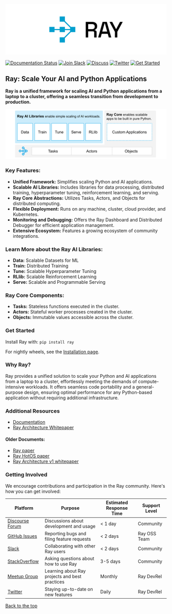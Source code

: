<!-- Image: Ray Header Logo -->
<img src="https://github.com/ray-project/ray/raw/master/doc/source/images/ray_header_logo.png" alt="Ray Logo">

<!-- Badges -->
[![Documentation Status](https://readthedocs.org/projects/ray/badge/?version=master)](http://docs.ray.io/en/master/?badge=master)
[![Join Slack](https://img.shields.io/badge/Ray-Join%20Slack-blue)](https://www.ray.io/join-slack)
[![Discuss](https://img.shields.io/badge/Discuss-Ask%20Questions-blue)](https://discuss.ray.io/)
[![Twitter](https://img.shields.io/twitter/follow/raydistributed.svg?style=social&logo=twitter)](https://x.com/raydistributed)
[![Get Started](https://img.shields.io/badge/Get_started_for_free-3C8AE9?logo=data%3Aimage%2Fpng%3Bbase64%2CiVBORw0KGgoAAAANSUhEUgAAABAAAAAQCAYAAAAf8%2F9hAAAAAXNSR0IArs4c6QAAAERlWElmTU0AKgAAAAgAAYdpAAQAAAABAAAAGgAAAAAAA6ABAAMAAAABAAEAAKACAAQAAAABAAAAEKADAAQAAAABAAAAEAAAAAA0VXHyAAABKElEQVQ4Ea2TvWoCQRRGnWCVWChIIlikC9hpJdikSbGgaONbpAoY8gKBdAGfwkfwKQypLQ1sEGyMYhN1Pd%2B6A8PqwBZeOHt%2FvsvMnd3ZXBRFPQjBZ9K6OY8ZxF%2B0IYw9PW3qz8aY6lk92bZ%2BVqSI3oC9T7%2FyCVnrF1ngj93us%2B540sf5BrCDfw9b6jJ5lx%2FyjtGKBBXc3cnqx0INN4ImbI%2Bl%2BPnI8zWfFEr4chLLrWHCp9OO9j19Kbc91HX0zzzBO8EbLK2Iv4ZvNO3is3h6jb%2BCwO0iL8AaWqB7ILPTxq3kDypqvBuYuwswqo6wgYJbT8XxBPZ8KS1TepkFdC79TAHHce%2F7LbVioi3wEfTpmeKtPRGEeoldSP%2FOeoEftpP4BRbgXrYZefsAI%2BP9JU7ImyEAAAAASUVORK5CYII%3D)](https://www.anyscale.com/ray-on-anyscale?utm_source=github&utm_medium=ray_readme&utm_campaign=get_started_badge)

## Ray: Scale Your AI and Python Applications

**Ray is a unified framework for scaling AI and Python applications from a laptop to a cluster, offering a seamless transition from development to production.**

<!-- Image: Ray Architecture -->
<img src="https://github.com/ray-project/ray/raw/master/doc/source/images/what-is-ray-padded.svg" alt="Ray Architecture">

### Key Features:

*   **Unified Framework:** Simplifies scaling Python and AI applications.
*   **Scalable AI Libraries:** Includes libraries for data processing, distributed training, hyperparameter tuning, reinforcement learning, and serving.
*   **Ray Core Abstractions:** Utilizes Tasks, Actors, and Objects for distributed computing.
*   **Flexible Deployment:** Runs on any machine, cluster, cloud provider, and Kubernetes.
*   **Monitoring and Debugging:** Offers the Ray Dashboard and Distributed Debugger for efficient application management.
*   **Extensive Ecosystem:** Features a growing ecosystem of community integrations.

###  Learn More about the Ray AI Libraries:

*   **Data:** Scalable Datasets for ML
*   **Train:** Distributed Training
*   **Tune:** Scalable Hyperparameter Tuning
*   **RLlib:** Scalable Reinforcement Learning
*   **Serve:** Scalable and Programmable Serving

### Ray Core Components:

*   **Tasks:** Stateless functions executed in the cluster.
*   **Actors:** Stateful worker processes created in the cluster.
*   **Objects:** Immutable values accessible across the cluster.

### Get Started

Install Ray with: `pip install ray`

For nightly wheels, see the [Installation page](https://docs.ray.io/en/latest/ray-overview/installation.html).

### Why Ray?

Ray provides a unified solution to scale your Python and AI applications from a laptop to a cluster, effortlessly meeting the demands of compute-intensive workloads. It offers seamless code portability and a general-purpose design, ensuring optimal performance for any Python-based application without requiring additional infrastructure.

### Additional Resources

*   [Documentation](http://docs.ray.io/en/latest/index.html)
*   [Ray Architecture Whitepaper](https://docs.google.com/document/d/1tBw9A4j62ruI5omIJbMxly-la5w4q_TjyJgJL_jN2fI/preview)

#### Older Documents:

*   [Ray paper](https://arxiv.org/abs/1712.05889)
*   [Ray HotOS paper](https://arxiv.org/abs/1703.03924)
*   [Ray Architecture v1 whitepaper](https://docs.google.com/document/d/1lAy0Owi-vPz2jEqBSaHNQcy2IBSDEHyXNOQZlGuj93c/preview)

### Getting Involved

We encourage contributions and participation in the Ray community. Here's how you can get involved:

| Platform            | Purpose                                          | Estimated Response Time | Support Level |
| ------------------- | ------------------------------------------------ | ----------------------- | ------------- |
| [Discourse Forum](https://discuss.ray.io/)  | Discussions about development and usage       | < 1 day              | Community     |
| [GitHub Issues](https://github.com/ray-project/ray/issues)   | Reporting bugs and filing feature requests | < 2 days              | Ray OSS Team  |
| [Slack](https://www.ray.io/join-slack?utm_source=github&utm_medium=ray_readme&utm_campaign=getting_involved)          | Collaborating with other Ray users        | < 2 days              | Community     |
| [StackOverflow](https://stackoverflow.com/questions/tagged/ray)   | Asking questions about how to use Ray       | 3-5 days               | Community     |
| [Meetup Group](https://www.meetup.com/Bay-Area-Ray-Meetup/)    | Learning about Ray projects and best practices | Monthly               | Ray DevRel    |
| [Twitter](https://x.com/raydistributed)            | Staying up-to-date on new features          | Daily                | Ray DevRel    |

[Back to the top](https://github.com/ray-project/ray)